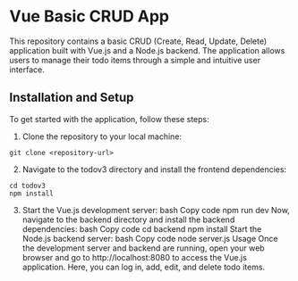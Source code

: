 # Vue Basic CRUD App
This repository contains a basic CRUD (Create, Read, Update, Delete) application built with Vue.js and a Node.js backend. The application allows users to manage their todo items through a simple and intuitive user interface.

## Installation and Setup
To get started with the application, follow these steps:

1. Clone the repository to your local machine:
```
git clone <repository-url>
```

2. Navigate to the todov3 directory and install the frontend dependencies:
```
cd todov3
npm install
```

3. Start the Vue.js development server:
bash
Copy code
npm run dev
Now, navigate to the backend directory and install the backend dependencies:
bash
Copy code
cd backend
npm install
Start the Node.js backend server:
bash
Copy code
node server.js
Usage
Once the development server and backend are running, open your web browser and go to http://localhost:8080 to access the Vue.js application. Here, you can log in, add, edit, and delete todo items.
